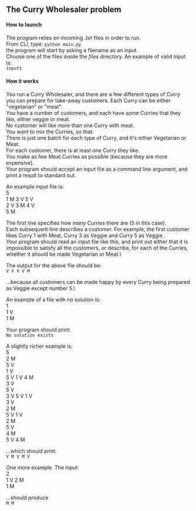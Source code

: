 ## The Curry Wholesaler problem

#### How to launch
The program relies on incoming *.txt* files in order to run.\
From CLI, type:
`python main.py`\
the program will start by asking a filename as an input.\
Choose one of the files inside the *files* directory.
An example of valid input is:\
`input1`

#### How it works
You run a Curry Wholesaler, and there are a few different types of Curry you can
prepare for take-away customers. Each Curry can be either "vegetarian" or "meat".\
You have a number of customers, and each have some Curries that they like, either
veggie or meat.\
No customer will like more than one Curry with meat.\
You want to mix the Curries, so that:\
There is just one batch for each type of Curry, and it's either Vegetarian or Meat.\
For each customer, there is at least one Curry they like.\
You make as few Meat Curries as possible (because they are more expensive).\
Your program should accept an input file as a command line argument, and print a
result to standard out. 

An example input file is:\
5\
1 M 3 V 5 V\
2 V 3 M 4 V\
5 M

The first line specifies how many Curries there are (5 in this case).\
Each subsequent line describes a customer. For example, the first customer likes
Curry 1 with Meat, Curry 3 as Veggie and Curry 5 as Veggie .\
Your program should read an input file like this, and print out either that it is
impossible to satisfy all the customers, or describe, for each of the Curries, whether
it should be made Vegetarian or Meat.\

The output for the above file should be:\
`V V V V M`

...because all customers can be made happy by every Curry being prepared as
Veggie except number 5.\

An example of a file with no solution is:\
1\
1 V\
1 M

Your program should print:\
`No solution exists`

A slightly richer example is:\
5\
2 M\
5 V\
1 V\
5 V 1 V 4 M\
3 V\
5 V\
3 V 5 V 1 V\
3 V\
2 M\
5 V 1 V\
2 M\
5 V\
4 M\
5 V 4 M

...which should print:\
`V M V M V`

One more example. The input:\
2\
1 V 2 M\
1 M

...should produce\
`M M`


